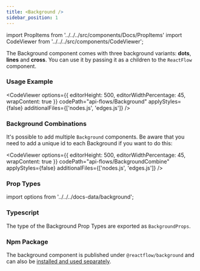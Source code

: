 ```yaml
---
title: <Background />
sidebar_position: 1
---
```


import PropItems from '../../../src/components/Docs/PropItems'
import CodeViewer from '../../../src/components/CodeViewer';

The Background component comes with three background variants: **dots**, **lines** and **cross**. You can use it by passing it as a children to the `ReactFlow` component.

### Usage Example

<CodeViewer options={{ editorHeight: 500, editorWidthPercentage: 45, wrapContent: true }} codePath="api-flows/Background" applyStyles={false} additionalFiles={['nodes.js', 'edges.js']} />

### Background Combinations

It's possible to add multiple `Background` components. Be aware that you need to add a unique id to each Background if you want to do this:

<CodeViewer options={{ editorHeight: 500, editorWidthPercentage: 45, wrapContent: true }} codePath="api-flows/BackgroundCombine" applyStyles={false} additionalFiles={['nodes.js', 'edges.js']} />

### Prop Types

import options from '../../../docs-data/background';

<PropItems props={options} />

### Typescript

The type of the Background Prop Types are exported as `BackgroundProps`.

### Npm Package

The background component is published under `@reactflow/background` and can also be [installed and used separately](/docs/concepts/packages/#reactflowbackground).
